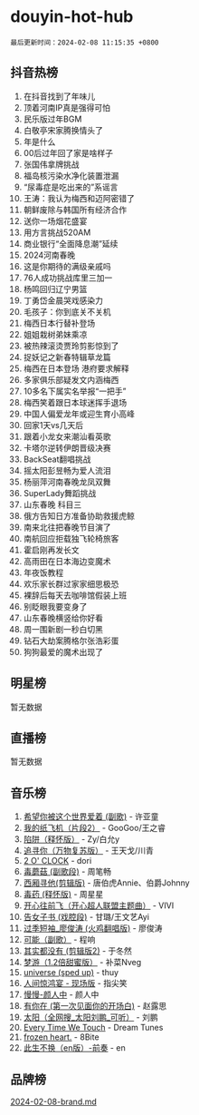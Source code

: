 # douyin-hot-hub

`最后更新时间：2024-02-08 11:15:35 +0800`

## 抖音热榜

1. 在抖音找到了年味儿
1. 顶着河南IP真是强得可怕
1. 民乐版过年BGM
1. 白敬亭宋家腾换情头了
1. 年是什么
1. 00后过年回了家是啥样子
1. 张国伟拿牌挑战
1. 福岛核污染水净化装置泄漏
1. “尿毒症是吃出来的”系谣言
1. 王涛：我认为梅西和迈阿密错了
1. 朝鲜废除与韩国所有经济合作
1. 送你一场烟花盛宴
1. 用方言挑战520AM
1. 商业银行“全面降息潮”延续
1. 2024河南春晚
1. 这是你期待的满级亲戚吗
1. 76人成功挑战库里三加一
1. 杨鸣回归辽宁男篮
1. 丁勇岱金晨哭戏感染力
1. 毛孩子：你到底关不关机
1. 梅西日本行替补登场
1. 姐姐栽树弟妹乘凉
1. 被热辣滚烫贾玲剪影惊到了
1. 捉妖记之新春特辑草龙篇
1. 梅西在日本登场 港府要求解释
1. 多家俱乐部疑发文内涵梅西
1. 10多名下属实名举报“一把手”
1. 梅西笑着跟日本球迷挥手退场
1. 中国人偏爱龙年或迎生育小高峰
1. 回家1天vs几天后
1. 跟着小龙女来潮汕看英歌
1. 卡塔尔逆转伊朗晋级决赛
1. BackSeat翻唱挑战
1. 摇太阳彭昱畅为爱人流泪
1. 杨丽萍河南春晚龙凤双舞
1. SuperLady舞蹈挑战
1. 山东春晚 科目三
1. 俄方告知日方准备协助救援虎鲸
1. 南来北往把春晚节目演了
1. 南航回应拒载独飞轮椅旅客
1. 霍启刚再发长文
1. 高雨田在日本海边变魔术
1. 年夜饭教程
1. 欢乐家长群过家家细思极恐
1. 裸辞后每天去咖啡馆假装上班
1. 别眨眼我要变身了
1. 山东春晚横竖给你好看
1. 周一围新剧一秒白切黑
1. 钻石大劫案腾格尔张浩彩蛋
1. 狗狗最爱的魔术出现了

## 明星榜

暂无数据

## 直播榜

暂无数据

## 音乐榜

1. [希望你被这个世界爱着 (副歌)](https://sf5-hl-cdn-tos.douyinstatic.com/obj/tos-cn-ve-2774/oUHCmWQfZlE3QQBKBeD8rCFLpJzPgCpImhsxMt) - 许亚童
1. [我的纸飞机（片段2）](https://sf3-cdn-tos.douyinstatic.com/obj/tos-cn-ve-2774/oM2ZrKcg2CD5AeRB2gkeXOFB1IxAGJdZPazYHf) - GooGoo/王之睿
1. [陷阱（释怀版）](https://sf3-cdn-tos.douyinstatic.com/obj/tos-cn-ve-2774/oE8C21LeZrzKLDFfQYgMzx4GAIHageG5IzayY7) - Zy/白允y
1. [追寻你（万物复苏版）](https://sf3-cdn-tos.douyinstatic.com/obj/tos-cn-ve-2774/oYeAZJsbjIDit9APmBg8u6uDUQnHmoCf3gbo74) - 王天戈/川青
1. [2 O' CLOCK](https://sf5-hl-cdn-tos.douyinstatic.com/obj/tos-cn-ve-2774/oIUBICeqlYQHTigCBOnCMlwBZJkgiBjt1oDfbg) - dori
1. [毒蘑菇 (副歌段)](https://sf5-hl-cdn-tos.douyinstatic.com/obj/tos-cn-ve-2774/ocDEUsfdLjxnlFXtfogBCiQCEqYB7QZgZ8VViM) - 周笔畅
1. [西厢寻他(剪辑版)](https://sf5-hl-cdn-tos.douyinstatic.com/obj/tos-cn-ve-2774/oUsAVfAQKlRNxEv5qxvIB8o5qmIWUcXbzJKJhw) - 唐伯虎Annie、伯爵Johnny
1. [毒药 (释怀版)](https://sf5-hl-cdn-tos.douyinstatic.com/obj/tos-cn-ve-2774/oYILMEAzspdZBIzy4frJNB8ZHPHWAhiwowd4Ad) - 周星星
1. [开心往前飞（开心超人联盟主题曲）](https://sf5-hl-cdn-tos.douyinstatic.com/obj/tos-cn-ve-2774/9d8fb7c82cf1421fb93a9fe925275e0a) - VIVI
1. [告女子书 (戏腔段)](https://sf5-hl-cdn-tos.douyinstatic.com/obj/tos-cn-ve-2774/osCCzFxWgstBDi92ZfBB4ht7gQENBmQMAl0eI6) - 甘璐/王文艺Ayi
1. [过季短袖_廖俊涛 (火鸡翻唱版)](https://sf3-cdn-tos.douyinstatic.com/obj/tos-cn-ve-2774/ogQVJl0tRBKxQgZji7YClFEBrVDeHpPTWfCZbQ) - 廖俊涛
1. [可能（副歌）](https://sf5-hl-cdn-tos.douyinstatic.com/obj/tos-cn-ve-2774/cde1731888894259b333569393c2fb51) - 程响
1. [其实都没有 (剪辑版2)](https://sf5-hl-cdn-tos.douyinstatic.com/obj/tos-cn-ve-2774/oEBNQenHZtBhxYjGgUDQk0BCHTigQafgFlbQ7k) - 于冬然
1. [梦游（1.2倍甜蜜版）](https://sf3-cdn-tos.douyinstatic.com/obj/tos-cn-ve-2774/o4gyAUm8hwufoEABmwVIiQtHsFuGzAEEWtNMzo) - 补菜Nveg
1. [universe (sped up)](https://sf5-hl-cdn-tos.douyinstatic.com/obj/tos-cn-ve-2774/oIQnurQLDCsdYeegkM4CKuVb23MZBXtX6QB8bv) - thuy
1. [人间惊鸿宴 - 现场版](https://sf6-cdn-tos.douyinstatic.com/obj/tos-cn-ve-2774/osF4mrPePAf2Yv8Wfr5fATCHZwL5h1QiGQAKwz) - 指尖笑
1. [慢慢-颜人中](https://sf5-hl-cdn-tos.douyinstatic.com/obj/tos-cn-ve-2774/ocjHNfBXdBxQNC8ZGAeoLMFTUgtBg8bkExunDC) - 颜人中
1. [有你在 (第一次见面你的开场白)](https://sf5-hl-cdn-tos.douyinstatic.com/obj/tos-cn-ve-2774/oAthrQ3ClJBfI57uBoFEgNDYtNCZ0TSYQQfxQ0) - 赵露思
1. [太阳（全网搜_太阳刘鹏_可听）](https://sf3-cdn-tos.douyinstatic.com/obj/tos-cn-ve-2774/ogWbyIQnlBFImVbeDocRdCIYtBHlbJXgfZMvgz) - 刘鹏
1. [Every Time We Touch](https://sf5-hl-cdn-tos.douyinstatic.com/obj/tos-cn-ve-2774/ogN6lUKQeBBfEVhIOMikG1CcJjugxk1tztZyhP) - Dream Tunes
1. [frozen heart.](https://sf6-cdn-tos.douyinstatic.com/obj/tos-cn-ve-2774/oIIWJfyjIACZA9zQMtnJ6hQQhFC4vhCupoRBsO) - 8Bite
1. [此生不换（en版）-前奏](https://sf5-hl-cdn-tos.douyinstatic.com/obj/tos-cn-ve-2774/oMDvUGwhKrKYDEqXiMYEwxZqBWIJFA92CiLAO) - en

## 品牌榜

[2024-02-08-brand.md](2024-02-08-brand.md)
